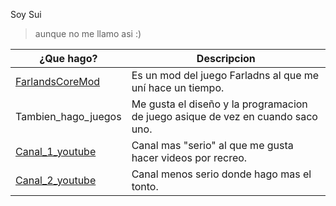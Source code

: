 Soy Sui  
> aunque no me llamo asi :)
    
|¿Que hago?| Descripcion |
| -------- | ------- |
| [FarlandsCoreMod](https://github.com/FarlandsModdingTeam/FarlandsCoreMod) | Es un mod del juego Farladns al que me uní hace un tiempo. |  
| Tambien_hago_juegos | Me gusta el diseño y la programacion de juego asique de vez en cuando saco uno. |  
| [Canal_1_youtube](https://www.youtube.com/@SoyPZero/videos) | Canal mas "serio" al que me gusta hacer videos por recreo. |  
| [Canal_2_youtube](https://www.youtube.com/@SoySui)    | Canal menos serio donde hago mas el tonto. |  
